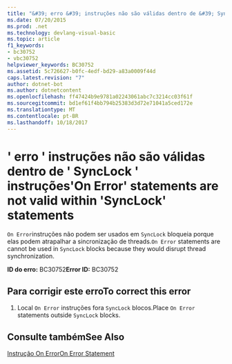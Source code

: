 ```yaml
---
title: "&#39; erro &#39; instruções não são válidas dentro de &#39; SyncLock &#39; instruções"
ms.date: 07/20/2015
ms.prod: .net
ms.technology: devlang-visual-basic
ms.topic: article
f1_keywords:
- bc30752
- vbc30752
helpviewer_keywords: BC30752
ms.assetid: 5c726627-b0fc-4edf-bd29-a83a0009f44d
caps.latest.revision: "7"
author: dotnet-bot
ms.author: dotnetcontent
ms.openlocfilehash: ff47424b9e9781a02243061abc7c3214cc03f61f
ms.sourcegitcommit: bd1ef61f4bb794b25383d3d72e71041a5ced172e
ms.translationtype: MT
ms.contentlocale: pt-BR
ms.lasthandoff: 10/18/2017
---
```

# <a name="39on-error39-statements-are-not-valid-within-39synclock39-statements"></a><span data-ttu-id="607cd-102">&#39; erro &#39; instruções não são válidas dentro de &#39; SyncLock &#39; instruções</span><span class="sxs-lookup"><span data-stu-id="607cd-102">&#39;On Error&#39; statements are not valid within &#39;SyncLock&#39; statements</span></span>
<span data-ttu-id="607cd-103">`On Error`instruções não podem ser usados em `SyncLock` bloqueia porque elas podem atrapalhar a sincronização de threads.</span><span class="sxs-lookup"><span data-stu-id="607cd-103">`On Error` statements are cannot be used in `SyncLock` blocks because they would disrupt thread synchronization.</span></span>  
  
 <span data-ttu-id="607cd-104">**ID do erro:** BC30752</span><span class="sxs-lookup"><span data-stu-id="607cd-104">**Error ID:** BC30752</span></span>  
  
## <a name="to-correct-this-error"></a><span data-ttu-id="607cd-105">Para corrigir este erro</span><span class="sxs-lookup"><span data-stu-id="607cd-105">To correct this error</span></span>  
  
1.  <span data-ttu-id="607cd-106">Local `On Error` instruções fora `SyncLock` blocos.</span><span class="sxs-lookup"><span data-stu-id="607cd-106">Place `On Error` statements outside `SyncLock` blocks.</span></span>  
  
## <a name="see-also"></a><span data-ttu-id="607cd-107">Consulte também</span><span class="sxs-lookup"><span data-stu-id="607cd-107">See Also</span></span>  
 [<span data-ttu-id="607cd-108">Instrução On Error</span><span class="sxs-lookup"><span data-stu-id="607cd-108">On Error Statement</span></span>](../../visual-basic/language-reference/statements/on-error-statement.md)
